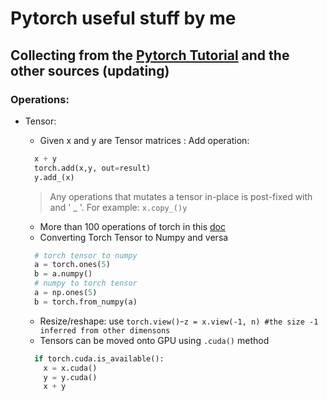 # Pytorch useful stuff by me
## Collecting from the [Pytorch Tutorial](http://pytorch.org/tutorials) and the other sources (updating)
### Operations:
- Tensor:
  + Given x and y are Tensor matrices : Add operation:
  ```python
    x + y
    torch.add(x,y, out=result)
    y.add_(x)
  ```
  > Any operations that mutates a tensor in-place is post-fixed with and ' _ '. For example: `x.copy_()y`

  + More than 100 operations of torch in this [doc](http://pytorch.org/docs/stable/torch.html)
  + Converting Torch Tensor to Numpy and versa
  ```python
    # torch tensor to numpy
    a = torch.ones(5)
    b = a.numpy()
    # numpy to torch tensor
    a = np.ones(5)
    b = torch.from_numpy(a)
  ```
  + Resize/reshape: use `torch.view()`-`z = x.view(-1, n) #the size -1 inferred from other dimensons`
  + Tensors can be moved onto GPU using `.cuda()` method
  ```python
    if torch.cuda.is_available():
      x = x.cuda()
      y = y.cuda()
      x + y
  ```
